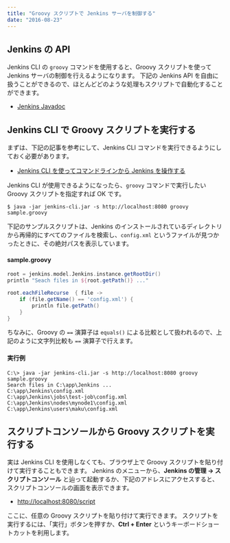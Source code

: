 ```yaml
---
title: "Groovy スクリプトで Jenkins サーバを制御する"
date: "2016-08-23"
---
```


Jenkins の API
----

Jenkins CLI の `groovy` コマンドを使用すると、Groovy スクリプトを使って Jenkins サーバの制御を行えるようになります。
下記の Jenkins API を自由に扱うことができるので、ほとんどどのような処理もスクリプトで自動化することができます。

- [Jenkins Javadoc](http://javadoc.jenkins-ci.org/)


Jenkins CLI で Groovy スクリプトを実行する
----

まずは、下記の記事を参考にして、Jenkins CLI コマンドを実行できるようにしておく必要があります。

- [Jenkins CLI を使ってコマンドラインから Jenkins を操作する](./cli.html)

Jenkins CLI が使用できるようになったら、`groovy` コマンドで実行したい Groovy スクリプトを指定すれば OK です。

```
$ java -jar jenkins-cli.jar -s http://localhost:8080 groovy sample.groovy
```

下記のサンプルスクリプトは、Jenkins のインストールされているディレクトリから再帰的にすべてのファイルを検索し、`config.xml` というファイルが見つかったときに、その絶対パスを表示しています。

#### sample.groovy

```groovy
root = jenkins.model.Jenkins.instance.getRootDir()
println "Seach files in ${root.getPath()} ..."

root.eachFileRecurse  { file ->
    if (file.getName() == 'config.xml') {
        println file.getPath()
    }
}
```

ちなみに、Groovy の `==` 演算子は `equals()` による比較として扱われるので、上記のように文字列比較も `==` 演算子で行えます。

#### 実行例

```
C:\> java -jar jenkins-cli.jar -s http://localhost:8080 groovy sample.groovy
Search files in C:\app\Jenkins ...
C:\app\Jenkins\config.xml
C:\app\Jenkins\jobs\test-job\config.xml
C:\app\Jenkins\nodes\mynode1\config.xml
C:\app\Jenkins\users\maku\config.xml
```


スクリプトコンソールから Groovy スクリプトを実行する
----

実は Jenkins CLI を使用しなくても、ブラウザ上で Groovy スクリプトを貼り付けて実行することもできます。
Jenkins のメニューから、**Jenkins の管理 → スクリプトコンソール** と辿って起動するか、下記のアドレスにアクセスすると、スクリプトコンソールの画面を表示できます。

* [http://localhost:8080/script](http://localhost:8080/script)

ここに、任意の Groovy スクリプトを貼り付けて実行できます。
スクリプトを実行するには、「実行」ボタンを押すか、**Ctrl + Enter** というキーボードショートカットを利用します。

